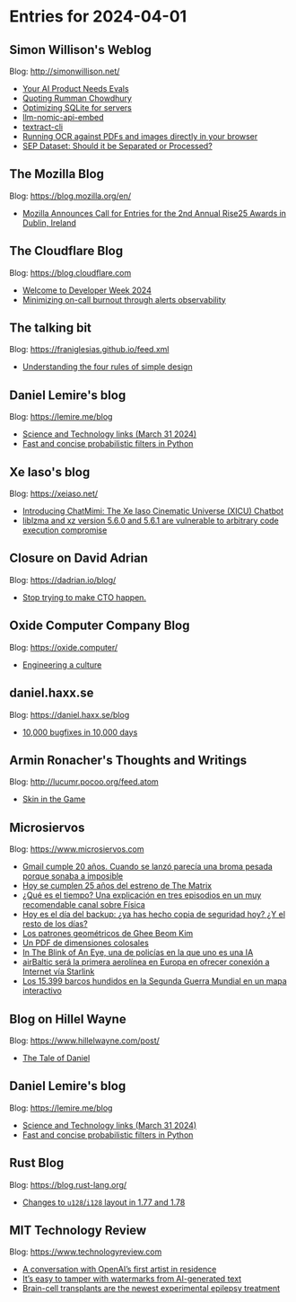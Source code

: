# Entries for 2024-04-01
## Simon Willison's Weblog 
Blog: http://simonwillison.net/ 

- [Your AI Product Needs Evals](https://simonwillison.net/2024/Mar/31/your-ai-product-needs-evals/#atom-everything)
- [Quoting Rumman Chowdhury](https://simonwillison.net/2024/Mar/31/rumman-chowdhury/#atom-everything)
- [Optimizing SQLite for servers](https://simonwillison.net/2024/Mar/31/optimizing-sqlite-for-servers/#atom-everything)
- [llm-nomic-api-embed](https://simonwillison.net/2024/Mar/31/llm-nomic-api-embed/#atom-everything)
- [textract-cli](https://simonwillison.net/2024/Mar/30/textract-cli/#atom-everything)
- [Running OCR against PDFs and images directly in your browser](https://simonwillison.net/2024/Mar/30/ocr-pdfs-images/#atom-everything)
- [SEP Dataset: Should it be Separated or Processed?](https://simonwillison.net/2024/Mar/29/sep-dataset/#atom-everything)
## The Mozilla Blog 
Blog: https://blog.mozilla.org/en/ 

- [Mozilla Announces Call for Entries for the 2nd Annual Rise25 Awards in Dublin, Ireland](https://blog.mozilla.org/en/mozilla/mozilla-rise25-ai-nominations/)
##  The Cloudflare Blog  
Blog: https://blog.cloudflare.com 

- [Welcome to Developer Week 2024](https://blog.cloudflare.com/welcome-to-developer-week-2024)
- [Minimizing on-call burnout through alerts observability](https://blog.cloudflare.com/alerts-observability)
## The talking bit 
Blog: https://franiglesias.github.io/feed.xml 

- [Understanding the four rules of simple design](https://franiglesias.github.io/Understanding-the-four-rules-of-simple-design/)
## Daniel Lemire's blog 
Blog: https://lemire.me/blog 

- [Science and Technology links (March 31 2024)](https://lemire.me/blog/2024/03/31/science-and-technology-links-march-31-2024/)
- [Fast and concise probabilistic filters in Python](https://lemire.me/blog/2024/03/31/fast-and-concise-probabilistic-filters-in-python/)
## Xe Iaso's blog 
Blog: https://xeiaso.net/ 

- [Introducing ChatMimi: The Xe Iaso Cinematic Universe (XICU) Chatbot](https://xeiaso.net/notes/2024/introducing-chatmimi/)
- [liblzma and xz version 5.6.0 and 5.6.1 are vulnerable to arbitrary code execution compromise](https://xeiaso.net/notes/2024/xz-vuln/)
## Closure on David Adrian 
Blog: https://dadrian.io/blog/ 

- [Stop trying to make CTO happen.](https://dadrian.io/blog/posts/cto/)
## Oxide Computer Company Blog 
Blog: https://oxide.computer/ 

- [Engineering a culture](https://oxide.computer/blog/engineering-culture)
## daniel.haxx.se 
Blog: https://daniel.haxx.se/blog 

- [10,000 bugfixes in 10,000 days](https://daniel.haxx.se/blog/2024/03/29/10000-bugfixes-in-10000-days/)
## Armin Ronacher's Thoughts and Writings 
Blog: http://lucumr.pocoo.org/feed.atom 

- [Skin in the Game](http://lucumr.pocoo.org/2024/3/31/skin-in-the-game)
## Microsiervos 
Blog: https://www.microsiervos.com 

- [Gmail cumple 20 años. Cuando se lanzó parecía una broma pesada porque sonaba a imposible](https://www.microsiervos.com/archivo/internet/gmail-cumple-20-aniv.html)
- [Hoy se cumplen 25 años del estreno de The Matrix](https://www.microsiervos.com/archivo/peliculas-tv/25-anos-estreno-the-matrix.html)
- [¿Qué es el tiempo? Una explicación en tres episodios en un muy recomendable canal sobre Física](https://www.microsiervos.com/archivo/ciencia/que-es-el-tiempo-explicacion-tres-episodios-canal-fisica.html)
- [Hoy es el día del backup: ¿ya has hecho copia de seguridad hoy? ¿Y el resto de los días?](https://www.microsiervos.com/archivo/ordenadores/dia-del-backup.html)
- [Los patrones geométricos de Ghee Beom Kim](https://www.microsiervos.com/archivo/arte-y-diseno/patrones-geometricos-ghee-beom-kim.html)
- [Un PDF de dimensiones colosales](https://www.microsiervos.com/archivo/curiosidades/pdf-dimensiones-colosales.html)
- [In The Blink of An Eye, una de policías en la que uno es una IA](https://www.microsiervos.com/archivo/libros/in-the-blink-of-an-eye.html)
- [airBaltic será la primera aerolínea en Europa en ofrecer conexión a Internet vía Starlink](https://www.microsiervos.com/archivo/aerotrastorno/airbaltic-primera-aerolinea-europa-internet-starlink.html)
- [Los 15.399 barcos hundidos en la Segunda Guerra Mundial en un mapa interactivo](https://www.microsiervos.com/archivo/curiosidades/barcos-hundidos-segunda-guerra-mundial-mapa-interactivo.html)
## Blog on Hillel Wayne 
Blog: https://www.hillelwayne.com/post/ 

- [The Tale of Daniel](https://www.hillelwayne.com/post/tale-of-daniel/)
## Daniel Lemire's blog 
Blog: https://lemire.me/blog 

- [Science and Technology links (March 31 2024)](https://lemire.me/blog/2024/03/31/science-and-technology-links-march-31-2024/)
- [Fast and concise probabilistic filters in Python](https://lemire.me/blog/2024/03/31/fast-and-concise-probabilistic-filters-in-python/)
## Rust Blog 
Blog: https://blog.rust-lang.org/ 

- [Changes to `u128`/`i128` layout in 1.77 and 1.78](https://blog.rust-lang.org/2024/03/30/i128-layout-update.html)
## MIT Technology Review 
Blog: https://www.technologyreview.com 

- [A conversation with OpenAI’s first artist in residence](https://www.technologyreview.com/2024/03/29/1090335/a-conversation-with-openais-first-artist-in-residence/)
- [It’s easy to tamper with watermarks from AI-generated text](https://www.technologyreview.com/2024/03/29/1090310/its-easy-to-tamper-with-watermarks-from-ai-generated-text/)
- [Brain-cell transplants are the newest experimental epilepsy treatment](https://www.technologyreview.com/2024/03/29/1090301/brain-cell-transplants-are-the-newest-experimental-epilepsy-treatment/)
